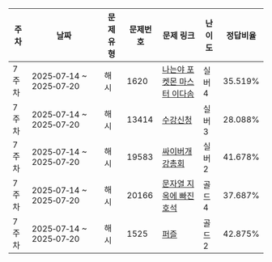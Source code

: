 | **주차** | **날짜**              | **문제 유형** | **문제번호** | **문제 링크**                                                                  | **난이도** | **정답비율** |
|--------|---------------------|-----------|----------|-------------------------------------------------------------------------------|---------|----------|
| 7주차   | 2025‑07‑14 ~ 2025‑07‑20 | 해시        | 1620     | [나는야 포켓몬 마스터 이다솜](https://www.acmicpc.net/problem/1620)                 | 실버4     | 35.519%  |
| 7주차   | 2025‑07‑14 ~ 2025‑07‑20 | 해시        | 13414    | [수강신청](https://www.acmicpc.net/problem/13414)                                 | 실버3     | 28.088%  |
| 7주차   | 2025‑07‑14 ~ 2025‑07‑20 | 해시        | 19583    | [싸이버개강총회](https://www.acmicpc.net/problem/19583)                              | 실버2     | 41.678%  |
| 7주차   | 2025‑07‑14 ~ 2025‑07‑20 | 해시        | 20166    | [문자열 지옥에 빠진 호석](https://www.acmicpc.net/problem/20166)                    | 골드4     | 37.687%  |
| 7주차   | 2025‑07‑14 ~ 2025‑07‑20 | 해시        | 1525     | [퍼즐](https://www.acmicpc.net/problem/1525)                                       | 골드2     | 42.875%  |

